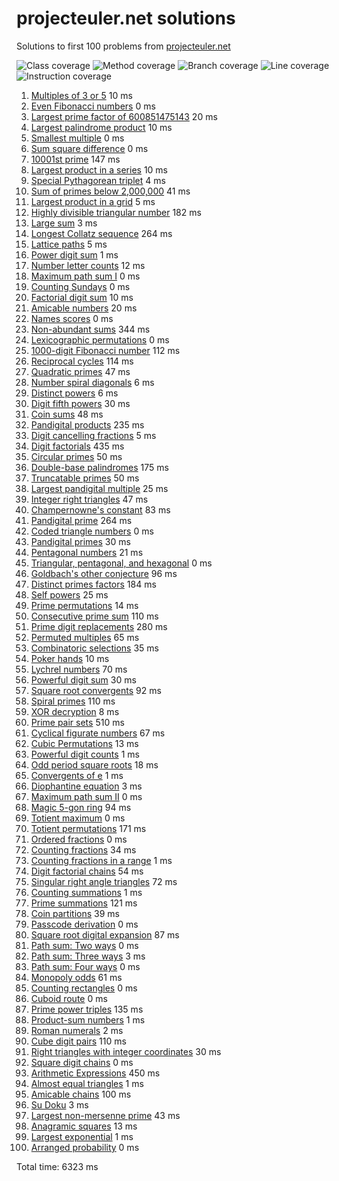 # projecteuler.net solutions

Solutions to first 100 problems from [projecteuler.net](https://projecteuler.net)

![Class coverage](https://img.shields.io/badge/Class_coverage-100%25-brightgreen)
![Method coverage](https://img.shields.io/badge/Method_coverage-100%25-brightgreen)
![Branch coverage](https://img.shields.io/badge/Branch_coverage-100%25-brightgreen)
![Line coverage](https://img.shields.io/badge/Line_coverage-100%25-brightgreen)
![Instruction coverage](https://img.shields.io/badge/Instruction_coverage-100%25-brightgreen)

1. [Multiples of 3 or 5](net.projecteuler.solutions/src/main/java/problem/no1to10/Problem1.java) 10 ms
2. [Even Fibonacci numbers](net.projecteuler.solutions/src/main/java/problem/no1to10/Problem2.java) 0 ms
3. [Largest prime factor of 600851475143](net.projecteuler.solutions/src/main/java/problem/no1to10/Problem3.java) 20 ms
4. [Largest palindrome product](net.projecteuler.solutions/src/main/java/problem/no1to10/Problem4.java) 10 ms
5. [Smallest multiple](net.projecteuler.solutions/src/main/java/problem/no1to10/Problem5.java) 0 ms
6. [Sum square difference](net.projecteuler.solutions/src/main/java/problem/no1to10/Problem6.java) 0 ms
7. [10001st prime](net.projecteuler.solutions/src/main/java/problem/no1to10/Problem7.java) 147 ms
8. [Largest product in a series](net.projecteuler.solutions/src/main/java/problem/no1to10/Problem8.java) 10 ms
9. [Special Pythagorean triplet](net.projecteuler.solutions/src/main/java/problem/no1to10/Problem9.java) 4 ms
10. [Sum of primes below 2,000,000](net.projecteuler.solutions/src/main/java/problem/no1to10/Problem10.java) 41 ms
11. [Largest product in a grid](net.projecteuler.solutions/src/main/java/problem/no11to20/Problem11.java) 5 ms
12. [Highly divisible triangular number](net.projecteuler.solutions/src/main/java/problem/no11to20/Problem12.java) 182 ms
13. [Large sum](net.projecteuler.solutions/src/main/java/problem/no11to20/Problem13.java) 3 ms
14. [Longest Collatz sequence](net.projecteuler.solutions/src/main/java/problem/no11to20/Problem14.java) 264 ms
15. [Lattice paths](net.projecteuler.solutions/src/main/java/problem/no11to20/Problem15.java) 5 ms
16. [Power digit sum](net.projecteuler.solutions/src/main/java/problem/no11to20/Problem16.java) 1 ms
17. [Number letter counts](net.projecteuler.solutions/src/main/java/problem/no11to20/Problem17.java) 12 ms
18. [Maximum path sum I](net.projecteuler.solutions/src/main/java/problem/no11to20/Problem18.java) 0 ms
19. [Counting Sundays](net.projecteuler.solutions/src/main/java/problem/no11to20/Problem19.java) 0 ms
20. [Factorial digit sum](net.projecteuler.solutions/src/main/java/problem/no11to20/Problem20.java) 10 ms
21. [Amicable numbers](net.projecteuler.solutions/src/main/java/problem/no21to30/Problem21.java) 20 ms
22. [Names scores](net.projecteuler.solutions/src/main/java/problem/no21to30/Problem22.java) 0 ms
23. [Non-abundant sums](net.projecteuler.solutions/src/main/java/problem/no21to30/Problem23.java) 344 ms
24. [Lexicographic permutations](net.projecteuler.solutions/src/main/java/problem/no21to30/Problem24.java) 0 ms
25. [1000-digit Fibonacci number](net.projecteuler.solutions/src/main/java/problem/no21to30/Problem25.java) 112 ms
26. [Reciprocal cycles](net.projecteuler.solutions/src/main/java/problem/no21to30/Problem26.java) 114 ms
27. [Quadratic primes](net.projecteuler.solutions/src/main/java/problem/no21to30/Problem27.java) 47 ms
28. [Number spiral diagonals](net.projecteuler.solutions/src/main/java/problem/no21to30/Problem28.java) 6 ms
29. [Distinct powers](net.projecteuler.solutions/src/main/java/problem/no21to30/Problem29.java) 6 ms
30. [Digit fifth powers](net.projecteuler.solutions/src/main/java/problem/no21to30/Problem30.java) 30 ms
31. [Coin sums](net.projecteuler.solutions/src/main/java/problem/no31to40/Problem31.java) 48 ms
32. [Pandigital products](net.projecteuler.solutions/src/main/java/problem/no31to40/Problem32.java) 235 ms
33. [Digit cancelling fractions](net.projecteuler.solutions/src/main/java/problem/no31to40/Problem33.java) 5 ms
34. [Digit factorials](net.projecteuler.solutions/src/main/java/problem/no31to40/Problem34.java) 435 ms
35. [Circular primes](net.projecteuler.solutions/src/main/java/problem/no31to40/Problem35.java) 50 ms
36. [Double-base palindromes](net.projecteuler.solutions/src/main/java/problem/no31to40/Problem36.java) 175 ms
37. [Truncatable primes](net.projecteuler.solutions/src/main/java/problem/no31to40/Problem37.java) 50 ms
38. [Largest pandigital multiple](net.projecteuler.solutions/src/main/java/problem/no31to40/Problem38.java) 25 ms
39. [Integer right triangles](net.projecteuler.solutions/src/main/java/problem/no31to40/Problem39.java) 47 ms
40. [Champernowne's constant](net.projecteuler.solutions/src/main/java/problem/no31to40/Problem40.java) 83 ms
41. [Pandigital prime](net.projecteuler.solutions/src/main/java/problem/no41to50/Problem41.java) 264 ms
42. [Coded triangle numbers](net.projecteuler.solutions/src/main/java/problem/no41to50/Problem42.java) 0 ms
43. [Pandigital primes](net.projecteuler.solutions/src/main/java/problem/no41to50/Problem43.java) 30 ms
44. [Pentagonal numbers](net.projecteuler.solutions/src/main/java/problem/no41to50/Problem44.java) 21 ms
45. [Triangular, pentagonal, and hexagonal](net.projecteuler.solutions/src/main/java/problem/no41to50/Problem45.java) 0 ms
46. [Goldbach's other conjecture](net.projecteuler.solutions/src/main/java/problem/no41to50/Problem46.java) 96 ms
47. [Distinct primes factors](net.projecteuler.solutions/src/main/java/problem/no41to50/Problem47.java) 184 ms
48. [Self powers](net.projecteuler.solutions/src/main/java/problem/no41to50/Problem48.java) 25 ms
49. [Prime permutations](net.projecteuler.solutions/src/main/java/problem/no41to50/Problem49.java) 14 ms
50. [Consecutive prime sum](net.projecteuler.solutions/src/main/java/problem/no41to50/Problem50.java) 110 ms
51. [Prime digit replacements](net.projecteuler.solutions/src/main/java/problem/no51to60/Problem51.java) 280 ms
52. [Permuted multiples](net.projecteuler.solutions/src/main/java/problem/no51to60/Problem52.java) 65 ms
53. [Combinatoric selections](net.projecteuler.solutions/src/main/java/problem/no51to60/Problem53.java) 35 ms
54. [Poker hands](net.projecteuler.solutions/src/main/java/problem/no51to60/Problem54.java) 10 ms
55. [Lychrel numbers](net.projecteuler.solutions/src/main/java/problem/no51to60/Problem55.java) 70 ms
56. [Powerful digit sum](net.projecteuler.solutions/src/main/java/problem/no51to60/Problem56.java) 30 ms
57. [Square root convergents](net.projecteuler.solutions/src/main/java/problem/no51to60/Problem57.java) 92 ms
58. [Spiral primes](net.projecteuler.solutions/src/main/java/problem/no51to60/Problem58.java) 110 ms
59. [XOR decryption](net.projecteuler.solutions/src/main/java/problem/no51to60/Problem59.java) 8 ms
60. [Prime pair sets](net.projecteuler.solutions/src/main/java/problem/no51to60/Problem60.java) 510 ms
61. [Cyclical figurate numbers](net.projecteuler.solutions/src/main/java/problem/no61to70/Problem61.java) 67 ms
62. [Cubic Permutations](net.projecteuler.solutions/src/main/java/problem/no61to70/Problem62.java) 13 ms
63. [Powerful digit counts](net.projecteuler.solutions/src/main/java/problem/no61to70/Problem63.java) 1 ms
64. [Odd period square roots](net.projecteuler.solutions/src/main/java/problem/no61to70/Problem64.java) 18 ms
65. [Convergents of e](net.projecteuler.solutions/src/main/java/problem/no61to70/Problem65.java) 1 ms
66. [Diophantine equation](net.projecteuler.solutions/src/main/java/problem/no61to70/Problem66.java) 3 ms
67. [Maximum path sum II](net.projecteuler.solutions/src/main/java/problem/no61to70/Problem67.java) 0 ms
68. [Magic 5-gon ring](net.projecteuler.solutions/src/main/java/problem/no61to70/Problem68.java) 94 ms
69. [Totient maximum](net.projecteuler.solutions/src/main/java/problem/no61to70/Problem69.java) 0 ms
70. [Totient permutations](net.projecteuler.solutions/src/main/java/problem/no61to70/Problem70.java) 171 ms
71. [Ordered fractions](net.projecteuler.solutions/src/main/java/problem/no71to80/Problem71.java) 0 ms
72. [Counting fractions](net.projecteuler.solutions/src/main/java/problem/no71to80/Problem72.java) 34 ms
73. [Counting fractions in a range](net.projecteuler.solutions/src/main/java/problem/no71to80/Problem73.java) 1 ms
74. [Digit factorial chains](net.projecteuler.solutions/src/main/java/problem/no71to80/Problem74.java) 54 ms
75. [Singular right angle triangles](net.projecteuler.solutions/src/main/java/problem/no71to80/Problem75.java) 72 ms
76. [Counting summations](net.projecteuler.solutions/src/main/java/problem/no71to80/Problem76.java) 1 ms
77. [Prime summations](net.projecteuler.solutions/src/main/java/problem/no71to80/Problem77.java) 121 ms
78. [Coin partitions](net.projecteuler.solutions/src/main/java/problem/no71to80/Problem78.java) 39 ms
79. [Passcode derivation](net.projecteuler.solutions/src/main/java/problem/no71to80/Problem79.java) 0 ms
80. [Square root digital expansion](net.projecteuler.solutions/src/main/java/problem/no71to80/Problem80.java) 87 ms
81. [Path sum: Two ways](net.projecteuler.solutions/src/main/java/problem/no81to90/Problem81.java) 0 ms
82. [Path sum: Three ways](net.projecteuler.solutions/src/main/java/problem/no81to90/Problem82.java) 3 ms
83. [Path sum: Four ways](net.projecteuler.solutions/src/main/java/problem/no81to90/Problem83.java) 0 ms
84. [Monopoly odds](net.projecteuler.solutions/src/main/java/problem/no81to90/Problem84.java) 61 ms
85. [Counting rectangles](net.projecteuler.solutions/src/main/java/problem/no81to90/Problem85.java) 0 ms
86. [Cuboid route](net.projecteuler.solutions/src/main/java/problem/no81to90/Problem86.java) 0 ms
87. [Prime power triples](net.projecteuler.solutions/src/main/java/problem/no81to90/Problem87.java) 135 ms
88. [Product-sum numbers](net.projecteuler.solutions/src/main/java/problem/no81to90/Problem88.java) 1 ms
89. [Roman numerals](net.projecteuler.solutions/src/main/java/problem/no81to90/Problem89.java) 2 ms
90. [Cube digit pairs](net.projecteuler.solutions/src/main/java/problem/no81to90/Problem90.java) 110 ms
91. [Right triangles with integer coordinates](net.projecteuler.solutions/src/main/java/problem/no91to100/Problem91.java) 30 ms
92. [Square digit chains](net.projecteuler.solutions/src/main/java/problem/no91to100/Problem92.java) 0 ms
93. [Arithmetic Expressions](net.projecteuler.solutions/src/main/java/problem/no91to100/Problem93.java) 450 ms
94. [Almost equal triangles](net.projecteuler.solutions/src/main/java/problem/no91to100/Problem94.java) 1 ms
95. [Amicable chains](net.projecteuler.solutions/src/main/java/problem/no91to100/Problem95.java) 100 ms
96. [Su Doku](net.projecteuler.solutions/src/main/java/problem/no91to100/Problem96.java) 3 ms
97. [Largest non-mersenne prime](net.projecteuler.solutions/src/main/java/problem/no91to100/Problem97.java) 43 ms
98. [Anagramic squares](net.projecteuler.solutions/src/main/java/problem/no91to100/Problem98.java) 13 ms
99. [Largest exponential](net.projecteuler.solutions/src/main/java/problem/no91to100/Problem99.java) 1 ms
100. [Arranged probability](net.projecteuler.solutions/src/main/java/problem/no91to100/Problem100.java) 0 ms
     
Total time: 6323 ms
